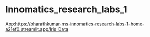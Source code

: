 # Innomatics_research_labs_1

App:https://bharathkumar-ms-innomatics-research-labs-1-home-a21ef0.streamlit.app/Iris_Data
